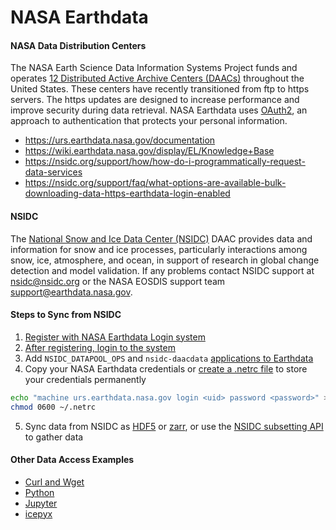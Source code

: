 NASA Earthdata
==============

#### NASA Data Distribution Centers  
The NASA Earth Science Data Information Systems Project funds and operates [12 Distributed Active Archive Centers (DAACs)](https://earthdata.nasa.gov/about/daacs) throughout the United States.  These centers have recently transitioned from ftp to https servers.
The https updates are designed to increase performance and improve security during data retrieval. NASA Earthdata uses [OAuth2](https://wiki.earthdata.nasa.gov/pages/viewpage.action?pageId=71700485), an approach to authentication that protects your personal information.  
- https://urs.earthdata.nasa.gov/documentation  
- https://wiki.earthdata.nasa.gov/display/EL/Knowledge+Base  
- https://nsidc.org/support/how/how-do-i-programmatically-request-data-services  
- https://nsidc.org/support/faq/what-options-are-available-bulk-downloading-data-https-earthdata-login-enabled  

#### NSIDC
The [National Snow and Ice Data Center (NSIDC)](https://nsidc.org/daac/) DAAC provides data and information for snow and ice processes, particularly interactions among snow, ice, atmosphere, and ocean, in support of research in global change detection and model validation. If any problems contact NSIDC support at [nsidc@nsidc.org](mailto:nsidc@nsidc.org) or the NASA EOSDIS support team [support@earthdata.nasa.gov](mailto:support@earthdata.nasa.gov).  

#### Steps to Sync from NSIDC
1. [Register with NASA Earthdata Login system](https://urs.earthdata.nasa.gov/users/new)  
2. [After registering, login to the system](https://urs.earthdata.nasa.gov/home)
3. Add `NSIDC_DATAPOOL_OPS` and `nsidc-daacdata` [applications to Earthdata](https://wiki.earthdata.nasa.gov/display/EL/How+To+Pre-authorize+an+application)  
4. Copy your NASA Earthdata credentials or [create a .netrc file](https://nsidc.org/support/how/v0-programmatic-data-access-guide) to store your credentials permanently  
```bash
echo "machine urs.earthdata.nasa.gov login <uid> password <password>" >> ~/.netrc
chmod 0600 ~/.netrc
```
5. Sync data from NSIDC as [HDF5](https://github.com/tsutterley/read-ICESat-2/blob/main/scripts/nsidc_icesat2_sync.py) or [zarr](https://github.com/tsutterley/read-ICESat-2/blob/main/scripts/nsidc_icesat2_zarr.py), or use the [NSIDC subsetting API](https://github.com/tsutterley/nsidc-subsetter) to gather data  

#### Other Data Access Examples   
- [Curl and Wget](https://wiki.earthdata.nasa.gov/display/EL/How+To+Access+Data+With+cURL+And+Wget)   
- [Python](https://wiki.earthdata.nasa.gov/display/EL/How+To+Access+Data+With+Python)    
- [Jupyter](https://github.com/nsidc/NSIDC-Data-Access-Notebook)  
- [icepyx](https://github.com/icesat2py/icepyx)  
